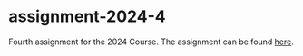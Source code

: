 # assignment-2024-4

Fourth assignment for the 2024 Course. The assignment can be found [here](https://github.com/dmst-algorithms-course/assignment-2024-4/blob/main/word_rectangles.pdf).
